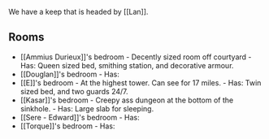 We have a keep that is headed by [[Lan]].

## Rooms
* [[Ammius Durieux]]'s bedroom - Decently sized room off courtyard - Has: Queen sized bed, smithing station, and decorative armour.
* [[Douglan]]'s bedroom - Has: 
* [[E]]'s bedroom - At the highest tower. Can see for 17 miles. - Has: Twin sized bed, and two guards 24/7.
* [[Kasar]]'s bedroom - Creepy ass dungeon at the bottom of the sinkhole. - Has: Large slab for sleeping.
* [[Sere - Edward]]'s bedroom - Has: 
* [[Torque]]'s bedroom - Has: 